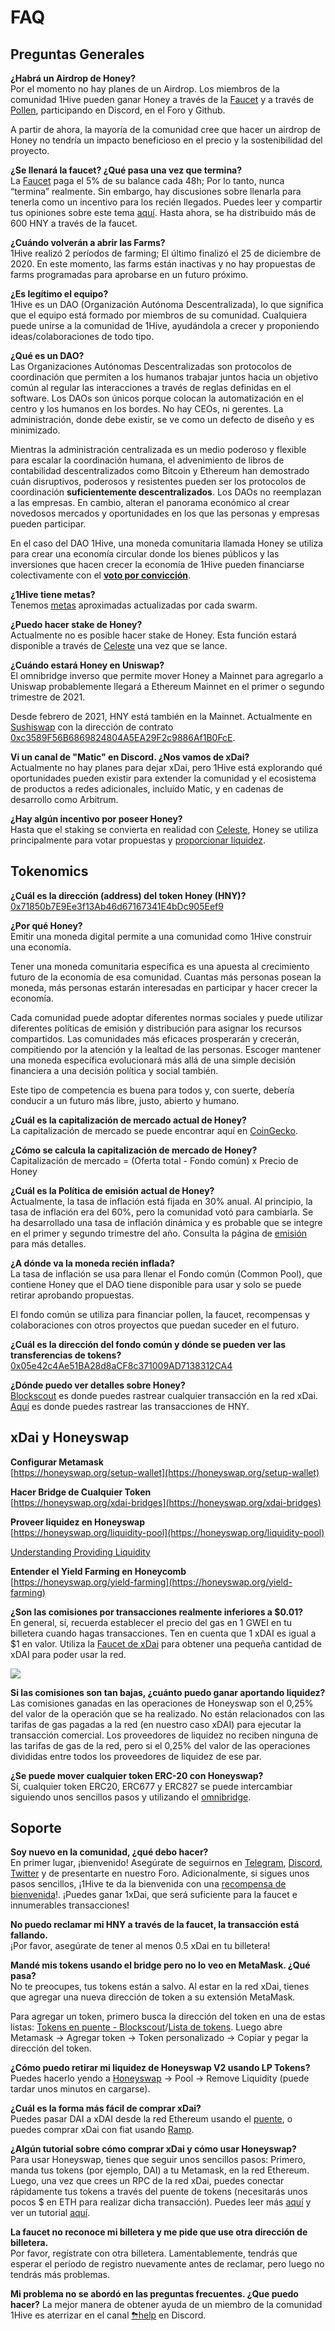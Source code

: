 # FAQ

## Preguntas Generales

**¿Habrá un Airdrop de Honey?**  
Por el momento no hay planes de un Airdrop. Los miembros de la comunidad 1Hive pueden ganar Honey a través de la [Faucet](https://faucet.1hive.org/#/) y a través de [Pollen](../getting-started-1/pollen.md), participando en Discord, en el Foro y Github.

A partir de ahora, la mayoría de la comunidad cree que hacer un airdrop de Honey no tendría un impacto beneficioso en el precio y la sostenibilidad del proyecto.

**¿Se llenará la faucet? ¿Qué pasa una vez que termina?**  
La [Faucet](https://faucet.1hive.org/#/) paga el 5% de su balance cada 48h; Por lo tanto, nunca “termina” realmente. Sin embargo, hay discusiones sobre llenarla para tenerla como un incentivo para los recién llegados. Puedes leer y compartir tus opiniones sobre este tema [aquí](https://forum.1hive.org/t/temporarily-suspend-the-faucet/1580). Hasta ahora, se ha distribuido más de 600 HNY a través de la faucet. 

**¿Cuándo volverán a abrir las Farms?**  
1Hive realizó 2 períodos de farming; El último finalizó el 25 de diciembre de 2020. En este momento, las farms están inactivas y no hay propuestas de farms programadas para aprobarse en un futuro próximo.

 **¿Es legítimo el equipo?**  
1Hive es un DAO \(Organización Autónoma Descentralizada\), lo que significa que el equipo está formado por miembros de su comunidad. Cualquiera puede unirse a la comunidad de 1Hive, ayudándola a crecer y proponiendo ideas/colaboraciones de todo tipo. 

**¿Qué es un DAO?**  
Las Organizaciones Autónomas Descentralizadas son protocolos de coordinación que permiten a los humanos trabajar juntos hacia un objetivo común al regular las interacciones a través de reglas definidas en el software. Los DAOs son únicos porque colocan la automatización en el centro y los humanos en los bordes. No hay CEOs, ni gerentes. La administración, donde debe existir, se ve como un defecto de diseño y es minimizado. 

Mientras la administración centralizada es un medio poderoso y flexible para escalar la coordinación humana, el advenimiento de libros de contabilidad descentralizados como Bitcoin y Ethereum han demostrado cuán disruptivos, poderosos y resistentes pueden ser los protocolos de coordinación **suficientemente descentralizados**. Los DAOs no reemplazan a las empresas. En cambio, alteran el panorama económico al crear novedosos mercados y oportunidades en los que las personas y empresas pueden participar. 

En el caso del DAO 1Hive, una moneda comunitaria llamada Honey se utiliza para crear una economía circular donde los bienes públicos y las inversiones que hacen crecer la economía de 1Hive pueden financiarse colectivamente con el [**voto por convicción**](../projects/honey/). 

**¿1Hive tiene metas?**  
 Tenemos [metas](../projects/metas.md) aproximadas actualizadas por cada swarm. 

**¿Puedo hacer stake de Honey?**  
Actualmente no es posible hacer stake de Honey. Esta función estará disponible a través de [Celeste](../projects/celeste.md) una vez que se lance. 

**¿Cuándo estará Honey en Uniswap?**   
El omnibridge inverso que permite mover Honey a Mainnet para agregarlo a Uniswap probablemente llegará a Ethereum Mainnet en el primer o segundo trimestre de 2021. 

Desde febrero de 2021, HNY está también en la Mainnet. Actualmente en [Sushiswap](https://analytics.sushiswap.fi/pairs/0xdae3ac391756d65fff76502ff4d1d7697a991c5a%20) con la dirección de contrato [0xc3589F56B6869824804A5EA29F2c9886Af1B0FcE](https://etherscan.io/address/0xc3589F56B6869824804A5EA29F2c9886Af1B0FcE).

**Vi un canal de "Matic" en Discord. ¿Nos vamos de xDai?**   
Actualmente no hay planes para dejar xDai, pero 1Hive está explorando qué oportunidades pueden existir para extender la comunidad y el ecosistema de productos a redes adicionales, incluido Matic, y en cadenas de desarrollo como Arbitrum. 

**¿Hay algún incentivo por poseer Honey?**  
Hasta que el staking se convierta en realidad con [Celeste](../projects/celeste.md), Honey se utiliza principalmente para votar propuestas y [proporcionar liquidez](https://link.medium.com/Zb26x6KQWcb).

## Tokenomics

**¿Cuál es la dirección \(address\) del token Honey \(HNY\)?**  
[0x71850b7E9Ee3f13Ab46d67167341E4bDc905Eef9](https://blockscout.com/poa/xdai/tokens/0x71850b7E9Ee3f13Ab46d67167341E4bDc905Eef9/)

**¿Por qué Honey?**   
Emitir una moneda digital permite a una comunidad como 1Hive construir una economía. 

Tener una moneda comunitaria específica es una apuesta al crecimiento futuro de la economía de esa comunidad. Cuantas más personas posean la moneda, más personas estarán interesadas en participar y hacer crecer la economía. 

Cada comunidad puede adoptar diferentes normas sociales y puede utilizar diferentes políticas de emisión y distribución para asignar los recursos compartidos. Las comunidades más eficaces prosperarán y crecerán, compitiendo por la atención y la lealtad de las personas. Escoger mantener una moneda específica evolucionará más allá de una simple decisión financiera a una decisión política y social también.

Este tipo de competencia es buena para todos y, con suerte, debería conducir a un futuro más libre, justo, abierto y humano. 

**¿Cuál es la capitalización de mercado actual de Honey?**   
La capitalización de mercado se puede encontrar aquí en [CoinGecko](https://www.coingecko.com/en/coins/honey). 

**¿Cómo se calcula la capitalización de mercado de Honey?**   
Capitalización de mercado = \(Oferta total - Fondo común\) x Precio de Honey

 **¿Cuál es la Política de emisión actual de Honey?**   
Actualmente, la tasa de inflación está fijada en 30% anual. Al principio, la tasa de inflación era del 60%, pero la comunidad votó para cambiarla. Se ha desarrollado una tasa de inflación dinámica y es probable que se integre en el primer y segundo trimestre del año. Consulta la página de [emisión](../projects/honey/emision.md) para más detalles. 

**¿A dónde va la moneda recién inflada?**   
La tasa de inflación se usa para llenar el Fondo común \(Common Pool\), que contiene Honey que el DAO tiene disponible para usar y solo se puede retirar aprobando propuestas.

El fondo común se utiliza para financiar pollen, la faucet, recompensas y colaboraciones con otros proyectos que puedan suceder en el futuro. 

**¿Cuál es la dirección del fondo común y dónde se pueden ver las transferencias de tokens?** [0x05e42c4Ae51BA28d8aCF8c371009AD7138312CA4](https://blockscout.com/poa/xdai/address/0x05e42c4Ae51BA28d8aCF8c371009AD7138312CA4/token-transfers)

**¿Dónde puedo ver detalles sobre Honey?**   
[Blockscout](https://blockscout.com/poa/xdai/) es donde puedes rastrear cualquier transacción en la red xDai. [Aquí](https://blockscout.com/poa/xdai/address/0x71850b7E9Ee3f13Ab46d67167341E4bDc905Eef9/transactions) es donde puedes rastrear las transacciones de HNY.

## xDai y Honeyswap

**Configurar Metamask**  
[https://honeyswap.org/setup-wallet](https://honeyswap.org/setup-wallet)

**Hacer Bridge de Cualquier Token**  
[https://honeyswap.org/xdai-bridges](https://honeyswap.org/xdai-bridges)

**Proveer liquidez en Honeyswap**  
[https://honeyswap.org/liquidity-pool](https://honeyswap.org/liquidity-pool)

[Understanding Providing Liquidity](https://1hive.gitbook.io/1hive/projects/honeyswap/for-liquidity-providers)

**Entender el Yield Farming en Honeycomb**  
[https://honeyswap.org/yield-farming](https://honeyswap.org/yield-farming)

**¿Son las comisiones por transacciones realmente inferiores a $0.01?**  
En general, sí, recuerda establecer el precio del gas en 1 GWEI en tu billetera cuando hagas transacciones. Ten en cuenta que 1 xDAI es igual a $1 en valor. Utiliza la [Faucet de xDai](https://xdai-faucet.top/) para obtener una pequeña cantidad de xDAI para poder usar la red.

![](../.gitbook/assets/image%20%289%29.png)

**Si las comisiones son tan bajas, ¿cuánto puedo ganar aportando liquidez?** Las comisiones ganadas en las operaciones de Honeyswap son el 0,25% del valor de la operación que se ha realizado. No están relacionados con las tarifas de gas pagadas a la red \(en nuestro caso xDAI\) para ejecutar la transacción comercial. Los proveedores de liquidez no reciben ninguna de las tarifas de gas de la red, pero si el 0,25% del valor de las operaciones divididas entre todos los proveedores de liquidez de ese par.

**¿Se puede mover cualquier token ERC-20 con Honeyswap?**   
Sí, cualquier token ERC20, ERC677 y ERC827 se puede intercambiar siguiendo unos sencillos pasos y utilizando el [omnibridge](https://omni.xdaichain.com/).

## Soporte

**Soy nuevo en la comunidad, ¿qué debo hacer?**   
En primer lugar, ¡bienvenido! Asegúrate de seguirnos en [Telegram](https://t.me/honeyswapDEX), [Discord](https://discord.com/invite/xTZjbRjc8t), [Twitter](https://twitter.com/Honeyswap) y de presentarte en nuestro Foro. Adicionalmente, si sigues unos pasos sencillos, ¡1Hive te da la bienvenida con una [recompensa de bienvenida](https://docs.google.com/forms/d/e/1FAIpQLSdP3pTX_BLKqLCmkC84YyDj8PVK5wfOSSaym93SJj5KX6RP2w/viewform)!. ¡Puedes ganar 1xDai, que será suficiente para la faucet e innumerables transacciones! 

**No puedo reclamar mi HNY a través de la faucet, la transacción está fallando.**   
¡Por favor, asegúrate de tener al menos 0.5 xDai en tu billetera! 

**Mandé mis tokens usando el bridge pero no lo veo en MetaMask. ¿Qué pasa?**   
No te preocupes, tus tokens están a salvo. Al estar en la red xDai, tienes que agregar una nueva dirección de token a su extensión MetaMask. 

Para agregar un token, primero busca la dirección del token en una de estas listas: [Tokens en puente - Blockscout](https://blockscout.com/poa/xdai/bridged-tokens)/[Lista de tokens](https://tokenlists.org/token-list?url=https://tokens.honeyswap.org). Luego abre Metamask → Agregar token → Token personalizado → Copiar y pegar la dirección del token. 

**¿Cómo puedo retirar mi liquidez de Honeyswap V2 usando LP Tokens?** Puedes hacerlo yendo a [Honeyswap](https://app.honeyswap.org/#/swap) → Pool → Remove Liquidity \(puede tardar unos minutos en cargarse\). 

**¿Cuál es la forma más fácil de comprar xDai?**   
Puedes pasar DAI a xDAI desde la red Ethereum usando el [puente](https://dai-bridge.poa.network/), o puedes comprar xDai con fiat usando [Ramp](https://ramp.network/buy/?swapAsset=XDAI).

**¿Algún tutorial sobre cómo comprar xDai y cómo usar Honeyswap?**   
Para usar Honeyswap, tienes que seguir unos sencillos pasos: Primero, manda tus tokens \(por ejemplo, DAI\) a tu Metamask, en la red Ethereum. Luego, una vez que crees un RPC de la red xDai, puedes conectar rápidamente tus tokens a través del puente de tokens \(necesitarás unos pocos $ en ETH para realizar dicha transacción\). Puedes leer más [aquí](https://medium.com/honeyswap/introducing-honeyswap-fa34b24e6978) y ver un tutorial [aquí](https://forum.1hive.org/t/1hive-101-beeginner-video-tutorials/217?u=jasper). 

**La faucet no reconoce mi billetera y me pide que use otra dirección de billetera.**   
Por favor, regístrate con otra billetera. Lamentablemente, tendrás que esperar el período de registro nuevamente antes de reclamar, pero luego no tendrás más problemas. 

**Mi problema no se abordó en las preguntas frecuentes. ¿Que puedo hacer?** La mejor manera de obtener ayuda de un miembro de la comunidad 1Hive es aterrizar en el canal [⛈help](https://discord.gg/3AjG7XvRJZ) en Discord.

